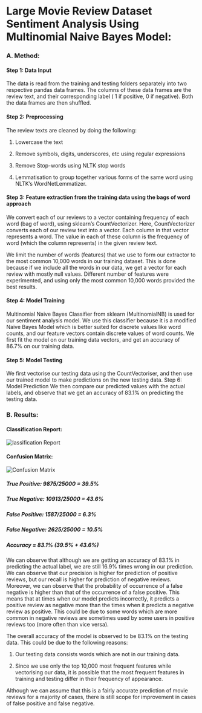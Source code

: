 # Large Movie Review Dataset Sentiment Analysis Using Multinomial Naive Bayes Model: 

### A. Method:

#### Step 1: Data Input

The data is read from the training and testing folders separately into two respective pandas data frames. The columns of these data frames are the review text, and their corresponding label ( 1 if positive, 0 if negative). Both the data frames are then shuffled.

#### Step 2: Preprocessing

The review texts are cleaned by doing the following:

1. Lowercase the text

2. Remove symbols, digits, underscores, etc using regular expressions

3. Remove Stop-words using NLTK stop words

4. Lemmatisation to group together various forms of the same word using NLTK’s WordNetLemmatizer.

#### Step 3: Feature extraction from the training data using the bags of word approach

We convert each of our reviews to a vector containing frequency of each word (bag of word), using sklearn’s CountVectorizer. Here, CountVectorizer converts each of our review text into a vector. Each column in that vector represents a word. The value in each of these column is the frequency of word (which the column represents) in the given review text.

We limit the number of words (features) that we use to form our extractor to the most common 10,000 words in our training dataset. This is done because if we include all the words in our data, we get a vector for each review with mostly null values. Different number of features were experimented, and using only the most common 10,000 words provided the best results.

#### Step 4: Model Training

Multinomial Naive Bayes Classifier from sklearn (MultinomialNB) is used for our sentiment analysis model. We use this classifier because it is a modified Naive Bayes Model which is better suited for discrete values like word counts, and our feature vectors contain discrete values of word counts. We first fit the model on our training data vectors, and get an accuracy of 86.7% on our training data.

#### Step 5: Model Testing

We first vectorise our testing data using the CountVectoriser, and then use our trained model to make predictions on the new testing data. Step 6: Model Prediction
We then compare our predicted values with the actual labels, and observe that we get an accuracy of 83.1% on predicting the testing data.

### B. Results:

#### Classification Report:

![lassification Report](http://url/to/img.png)

#### Confusion Matrix:

![Confusion Matrix](http://url/to/img.png)

##### True Positive: 9875/25000 = 39.5% 

##### True Negative: 10913/25000 = 43.6% 

##### False Positive: 1587/25000 = 6.3% 

##### False Negative: 2625/25000 = 10.5% 

##### Accuracy = 83.1% (39.5% + 43.6%)

We can observe that although we are getting an accuracy of 83.1% in predicting the actual label, we are still 16.9% times wrong in our prediction. We can observe that our precision is higher for prediction of positive reviews, but our recall is higher for prediction of negative reviews. Moreover, we can observe that the probability of occurrence of a false negative is higher than that of the occurrence of a false positive. This means that at times when our model predicts incorrectly, it predicts a positive review as negative more than the times when it predicts a negative review as positive. This could be due to some words which are more common in negative reviews are sometimes used by some users in positive reviews too (more often than vice versa).

The overall accuracy of the model is observed to be 83.1% on the testing data. This could be due to the following reasons:

1. Our testing data consists words which are not in our training data.

2. Since we use only the top 10,000 most frequent features while vectorising our data, it is possible that the most frequent features in training and testing differ in their frequency of appearance.

Although we can assume that this is a fairly accurate prediction of movie reviews for a majority of cases, there is still scope for improvement in cases of false positive and false negative.
